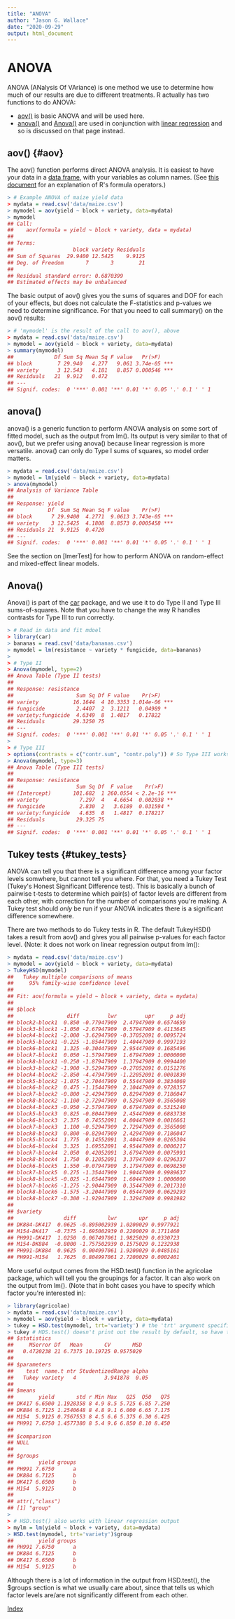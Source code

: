 ```yaml
---
title: "ANOVA"
author: "Jason G. Wallace"
date: "2020-09-29"
output: html_document
---
```





# ANOVA
ANOVA (ANalysis Of VAriance) is one method we use to determine how much of our results are due to different treatments. R actually has two functions to do ANOVA: 

* [aov()](#aov) is basic ANOVA and will be used here. 
* [anova()](linear_regression.nb.html#anova) and [Anova()](linear_regression.nb.html#anova2) are used in conjunction with [linear regression](linear_regression.nb.html) and so is discussed on that page instead.



## aov() {#aov}
The aov() function performs direct ANOVA analysis. It is easiest to have your data in a [data frame](r-basics.nb.html#data_frames), with your variables as column names. (See [this document](http://faculty.chicagobooth.edu/richard.hahn/teaching/formulanotation.pdf) for an explanation of R's formula operators.)

```r
> # Example ANOVA of maize yield data
> mydata = read.csv('data/maize.csv')
> mymodel = aov(yield ~ block + variety, data=mydata)
> mymodel
## Call:
##    aov(formula = yield ~ block + variety, data = mydata)
## 
## Terms:
##                   block variety Residuals
## Sum of Squares  29.9400 12.5425    9.9125
## Deg. of Freedom       7       3        21
## 
## Residual standard error: 0.6870399
## Estimated effects may be unbalanced
```

The basic output of aov() gives you the sums of squares and DOF for each of your effects, but does not calculate the F-statistics and p-values we need to determine significance. For that you need to call summary() on the aov() results:

```r
> # 'mymodel' is the result of the call to aov(), above
> mydata = read.csv('data/maize.csv')
> mymodel = aov(yield ~ block + variety, data=mydata)
> summary(mymodel)
##             Df Sum Sq Mean Sq F value   Pr(>F)    
## block        7 29.940   4.277   9.061 3.74e-05 ***
## variety      3 12.543   4.181   8.857 0.000546 ***
## Residuals   21  9.912   0.472                     
## ---
## Signif. codes:  0 '***' 0.001 '**' 0.01 '*' 0.05 '.' 0.1 ' ' 1
```

## anova()
anova() is a generic function to perform ANOVA analysis on some sort of fitted model, such as the output from lm(). Its output is very similar to that of aov(), but we prefer using anova() because linear regression is more versatile. anova() can only do Type I sums of squares, so model order matters.

```r
> mydata = read.csv('data/maize.csv')
> mymodel = lm(yield ~ block + variety, data=mydata)
> anova(mymodel)
## Analysis of Variance Table
## 
## Response: yield
##           Df  Sum Sq Mean Sq F value    Pr(>F)    
## block      7 29.9400  4.2771  9.0613 3.743e-05 ***
## variety    3 12.5425  4.1808  8.8573 0.0005458 ***
## Residuals 21  9.9125  0.4720                      
## ---
## Signif. codes:  0 '***' 0.001 '**' 0.01 '*' 0.05 '.' 0.1 ' ' 1
```

See the section on [lmerTest] for how to perform ANOVA on random-effect and mixed-effect linear models.


## Anova()
Anova() is part of the [car](https://cran.r-project.org/web/packages/car/index.html) package, and we use it to do Type II and Type III sums-of-squares. Note that you have to change the way R handles contrasts for Type III to run correctly.

```r
> # Read in data and fit mdoel
> library(car)
> bananas = read.csv('data/bananas.csv')
> mymodel = lm(resistance ~ variety * fungicide, data=bananas)
> 
> # Type II
> Anova(mymodel, type=2)
## Anova Table (Type II tests)
## 
## Response: resistance
##                    Sum Sq Df F value    Pr(>F)    
## variety           16.1644  4 10.3353 1.014e-06 ***
## fungicide          2.4407  2  3.1211   0.04989 *  
## variety:fungicide  4.6349  8  1.4817   0.17822    
## Residuals         29.3250 75                      
## ---
## Signif. codes:  0 '***' 0.001 '**' 0.01 '*' 0.05 '.' 0.1 ' ' 1
> 
> # Type III
> options(contrasts = c("contr.sum", "contr.poly")) # So Type III works right
> Anova(mymodel, type=3)
## Anova Table (Type III tests)
## 
## Response: resistance
##                    Sum Sq Df  F value    Pr(>F)    
## (Intercept)       101.682  1 260.0554 < 2.2e-16 ***
## variety             7.297  4   4.6654  0.002038 ** 
## fungicide           2.830  2   3.6189  0.031594 *  
## variety:fungicide   4.635  8   1.4817  0.178217    
## Residuals          29.325 75                       
## ---
## Signif. codes:  0 '***' 0.001 '**' 0.01 '*' 0.05 '.' 0.1 ' ' 1
```
 

## Tukey tests {#tukey_tests}

ANOVA can tell you that there is a significant difference among your factor levels somwhere, but cannot tell you where. For that, you need a Tukey Test (Tukey's Honest Significant Difference test). This is basically a bunch of pairwise t-tests to determine which pair(s) of factor levels are different from each other, with correction for the number of comparisons you're making. A Tukey test should _only_ be run if your ANOVA indicates there is a significant difference somewhere.

There are two methods to do Tukey tests in R. The default TukeyHSD() takes a result from aov() and gives you all pairwise p-values for each factor level. (Note: it does not work on linear regression output from lm():

```r
> mydata = read.csv('data/maize.csv')
> mymodel = aov(yield ~ block + variety, data=mydata)
> TukeyHSD(mymodel)
##   Tukey multiple comparisons of means
##     95% family-wise confidence level
## 
## Fit: aov(formula = yield ~ block + variety, data = mydata)
## 
## $block
##                 diff         lwr         upr     p adj
## block2-block1  0.850 -0.77947909  2.47947909 0.6574659
## block3-block1 -1.050 -2.67947909  0.57947909 0.4113645
## block4-block1 -2.000 -3.62947909 -0.37052091 0.0095724
## block5-block1 -0.225 -1.85447909  1.40447909 0.9997193
## block6-block1  1.325 -0.30447909  2.95447909 0.1685496
## block7-block1  0.050 -1.57947909  1.67947909 1.0000000
## block8-block1 -0.250 -1.87947909  1.37947909 0.9994400
## block3-block2 -1.900 -3.52947909 -0.27052091 0.0151276
## block4-block2 -2.850 -4.47947909 -1.22052091 0.0001830
## block5-block2 -1.075 -2.70447909  0.55447909 0.3834069
## block6-block2  0.475 -1.15447909  2.10447909 0.9728357
## block7-block2 -0.800 -2.42947909  0.82947909 0.7186047
## block8-block2 -1.100 -2.72947909  0.52947909 0.3565008
## block4-block3 -0.950 -2.57947909  0.67947909 0.5315240
## block5-block3  0.825 -0.80447909  2.45447909 0.6883738
## block6-block3  2.375  0.74552091  4.00447909 0.0016661
## block7-block3  1.100 -0.52947909  2.72947909 0.3565008
## block8-block3  0.800 -0.82947909  2.42947909 0.7186047
## block5-block4  1.775  0.14552091  3.40447909 0.0265304
## block6-block4  3.325  1.69552091  4.95447909 0.0000217
## block7-block4  2.050  0.42052091  3.67947909 0.0075991
## block8-block4  1.750  0.12052091  3.37947909 0.0296337
## block6-block5  1.550 -0.07947909  3.17947909 0.0698250
## block7-block5  0.275 -1.35447909  1.90447909 0.9989637
## block8-block5 -0.025 -1.65447909  1.60447909 1.0000000
## block7-block6 -1.275 -2.90447909  0.35447909 0.2017310
## block8-block6 -1.575 -3.20447909  0.05447909 0.0629293
## block8-block7 -0.300 -1.92947909  1.32947909 0.9981982
## 
## $variety
##                diff          lwr       upr     p adj
## DK884-DK417  0.0625 -0.895002939 1.0200029 0.9977921
## M154-DK417  -0.7375 -1.695002939 0.2200029 0.1711460
## PH991-DK417  1.0250  0.067497061 1.9825029 0.0330723
## M154-DK884  -0.8000 -1.757502939 0.1575029 0.1232938
## PH991-DK884  0.9625  0.004997061 1.9200029 0.0485161
## PH991-M154   1.7625  0.804997061 2.7200029 0.0002401
```


More useful output comes from the HSD.test() function in the agricolae package, which will tell you the groupings for a factor. It can also work on the output from lm(). (Note that in boht cases you have to specify which factor you're interested in):

```r
> library(agricolae)
> mydata = read.csv('data/maize.csv')
> mymodel = aov(yield ~ block + variety, data=mydata)
> tukey = HSD.test(mymodel, trt='variety') # the 'trt' argument specified which factor to compare
> tukey # HDS.test() doesn't print out the result by default, so have to print it out manually
## $statistics
##     MSerror Df   Mean       CV       MSD
##   0.4720238 21 6.7375 10.19725 0.9575029
## 
## $parameters
##    test  name.t ntr StudentizedRange alpha
##   Tukey variety   4         3.941878  0.05
## 
## $means
##        yield       std r Min Max   Q25  Q50   Q75
## DK417 6.6500 1.1928358 8 4.9 8.5 5.725 6.85 7.250
## DK884 6.7125 1.2540648 8 4.8 9.1 6.000 6.65 7.175
## M154  5.9125 0.7567553 8 4.5 6.6 5.375 6.30 6.425
## PH991 7.6750 1.4577380 8 5.4 9.6 6.850 8.10 8.450
## 
## $comparison
## NULL
## 
## $groups
##        yield groups
## PH991 7.6750      a
## DK884 6.7125      b
## DK417 6.6500      b
## M154  5.9125      b
## 
## attr(,"class")
## [1] "group"
> 
> # HSD.test() also works with linear regression output
> mylm = lm(yield ~ block + variety, data=mydata)
> HSD.test(mymodel, trt='variety')$group
##        yield groups
## PH991 7.6750      a
## DK884 6.7125      b
## DK417 6.6500      b
## M154  5.9125      b
```

Although there is a lot of information in the output from HSD.test(), the $groups section is what we usually care about, since that tells us which factor levels are/are not significantly different from each other.


[Index](index.nb.html)
